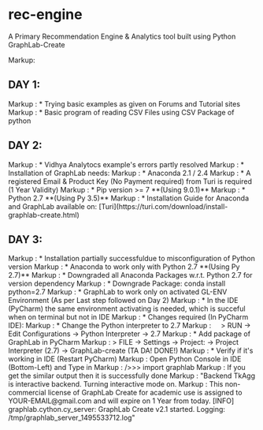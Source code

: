 # rec-engine
A Primary Recommendation Engine &amp; Analytics tool built using Python GraphLab-Create

Markup:
<h2>DAY 1:</h2>
Markup :  * Trying basic examples as given on Forums and Tutorial sites
Markup :  * Basic program of reading CSV Files using CSV Package of python

<h2>DAY 2:</h2>
Markup :  * Vidhya Analytocs example's errors partly resolved
Markup :  * Installation of GraphLab needs:
Markup :    * Anaconda 2.1 / 2.4
Markup :    * A registered Email & Product Key (No Payment required) from Turi is required (1 Year Validity)
Markup :    * Pip version >= 7 **(Using 9.0.1)**
Markup :    * Python 2.7 **(Using Py 3.5)**
Markup :  * Installation Guide for Anaconda and GraphLab available on: [Turi](https://turi.com/download/install-graphlab-create.html)

<h2>DAY 3:</h2>
Markup :  * Installation partially successfuldue to misconfiguration of Python version
Markup :  * Anaconda to work only with Python 2.7 **(Using Py 2.7)**
Markup :  * Downgraded all Anaconda Packages w.r.t. Python 2.7 for version dependency
Markup :  * Downgrade Package: conda install python=2.7
Markup :  * GraphLab to work only on activated GL-ENV Environment (As per Last step followed on Day 2)
Markup :  * In the IDE (PyCharm)  the same environment activating is needed, which is succeful when on terminal but not in IDE
Markup :  * Changes required (In PyCharm IDE):
Markup :    * Change the Python interpreter to 2.7
Markup :        > RUN -> Edit Configurations -> Python Interpreter -> 2.7
Markup :    * Add package of GraphLab in PyCharm
Markup :        > FILE -> Settings -> Project:<Project_Name> -> Project Interpreter (2.7) -> GraphLab-create (TA DA! DONE!)
Markup :    * Verify if it's working in IDE (Restart PyCharm)
Markup :        Open Python Console in IDE (Bottom-Left) and Type in
Markup :        />>> import graphlab
Markup :        If you get the similar output then it is successfully done
Markup :        "Backend TkAgg is interactive backend. Turning interactive mode on.
Markup :        This non-commercial license of GraphLab Create for academic use is assigned to YOUR-EMAIL@gmail.com and will expire on 1 Year from today.
        [INFO] graphlab.cython.cy_server: GraphLab Create v2.1 started. Logging: /tmp/graphlab_server_1495533712.log"
